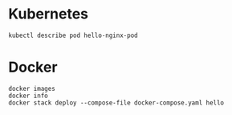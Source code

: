 # Kubernetes

    kubectl describe pod hello-nginx-pod

# Docker

    docker images
    docker info
    docker stack deploy --compose-file docker-compose.yaml hello
    
